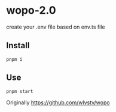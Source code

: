# wopo-2.0

create your .env file based on env.ts file

## Install
```
pnpm i
```

## Use
```
pnpm start
```

Originally https://github.com/wlvstv/wopo